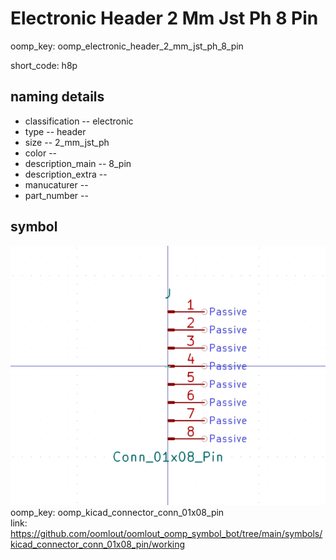 # Electronic Header 2 Mm Jst Ph 8 Pin
oomp_key: oomp_electronic_header_2_mm_jst_ph_8_pin  

short_code: h8p
## naming details
* classification -- electronic
* type -- header
* size -- 2_mm_jst_ph
* color -- 
* description_main -- 8_pin
* description_extra -- 
* manucaturer -- 
* part_number -- 



## symbol

![](symbol/0/working/working_600.png)  
oomp_key: oomp_kicad_connector_conn_01x08_pin  
link: https://github.com/oomlout/oomlout_oomp_symbol_bot/tree/main/symbols/kicad_connector_conn_01x08_pin/working  

